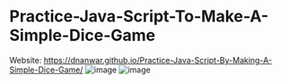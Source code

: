 # Practice-Java-Script-To-Make-A-Simple-Dice-Game
Website: https://dnanwar.github.io/Practice-Java-Script-By-Making-A-Simple-Dice-Game/
![image](https://user-images.githubusercontent.com/60748255/200383977-4494381c-0c42-4864-b667-e5de00b2c0e7.png)
![image](https://user-images.githubusercontent.com/60748255/200384096-40a93699-66ba-4b0a-b7b6-eaf8248487c6.png)
